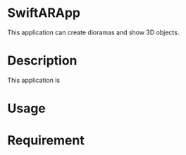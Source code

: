 # SwiftARApp
This application can create dioramas and show 3D objects.

# Description
This application is 

# Usage

# Requirement




